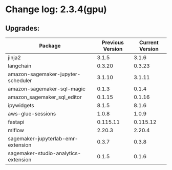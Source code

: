 # Change log: 2.3.4(gpu)

## Upgrades: 

Package | Previous Version | Current Version
---|---|---
jinja2|3.1.5|3.1.6
langchain|0.3.20|0.3.23
amazon-sagemaker-jupyter-scheduler|3.1.10|3.1.11
amazon-sagemaker-sql-magic|0.1.3|0.1.4
amazon_sagemaker_sql_editor|0.1.15|0.1.16
ipywidgets|8.1.5|8.1.6
aws-glue-sessions|1.0.8|1.0.9
fastapi|0.115.11|0.115.12
mlflow|2.20.3|2.20.4
sagemaker-jupyterlab-emr-extension|0.3.7|0.3.8
sagemaker-studio-analytics-extension|0.1.5|0.1.6
